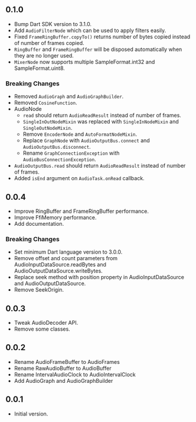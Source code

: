 ## 0.1.0

- Bump Dart SDK version to 3.1.0.
- Add `AudioFilterNode` which can be used to apply filters easily.
- Fixed `FrameRingBuffer.copyTo()` returns number of bytes copied instead of number of frames copied.
- `RingBuffer` and `FrameRingBuffer` will be disposed automatically when they are no longer used.
- `MixerNode` now supports multiple SampleFormat.int32 and SampleFormat.uint8.

### Breaking Changes

- Removed `AudioGraph` and `AudioGraphBuilder`.
- Removed `CosineFunction`.
- AudioNode
  - `read` should return `AudioReadResult` instead of number of frames.
  - `SingleInOutNodeMixin` was replaced with `SingleInNodeMixin` and `SingleOutNodeMixin`.
  - Remove `EncoderNode` and `AutoFormatNodeMixin`.
  - Replace `GraphNode` with `AudioOutputBus.connect` and `AudioOutputBus.disconnect`.
  - Rename `GraphConnectionException` with `AudioBusConnectionException`.
- `AudioOutputBus.read` should return `AudioReadResult` instead of number of frames.
- Added `isEnd` argument on `AudioTask.onRead` callback.

## 0.0.4

- Improve RingBuffer and FrameRingBuffer performance.
- Improve FfiMemory performance.
- Add documentation.

### Breaking Changes

- Set minimum Dart language version to 3.0.0.
- Remove offset and count parameters from AudioInputDataSource.readBytes and AudioOutputDataSource.writeBytes.
- Replace seek method with position property in AudioInputDataSource and AudioOutputDataSource.
- Remove SeekOrigin.

## 0.0.3

- Tweak AudioDecoder API.
- Remove some classes.

## 0.0.2

- Rename AudioFrameBuffer to AudioFrames
- Rename RawAudioBuffer to AudioBuffer
- Rename IntervalAudioClock to AudioIntervalClock
- Add AudioGraph and AudioGraphBuilder

## 0.0.1

- Initial version.
